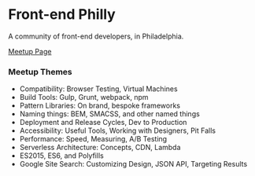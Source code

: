# Front-end Philly

A community of front-end developers, in Philadelphia.

[Meetup Page](https://www.meetup.com/frontendphilly/)

### Meetup Themes

- Compatibility: Browser Testing, Virtual Machines
- Build Tools: Gulp, Grunt, webpack, npm
- Pattern Libraries: On brand, bespoke frameworks
- Naming things: BEM, SMACSS, and other named things
- Deployment and Release Cycles, Dev to Production
- Accessibility: Useful Tools, Working with Designers, Pit Falls
- Performance: Speed, Measuring, A/B Testing
- Serverless Architecture: Concepts, CDN, Lambda
- ES2015, ES6, and Polyfills
- Google Site Search: Customizing Design, JSON API, Targeting Results
